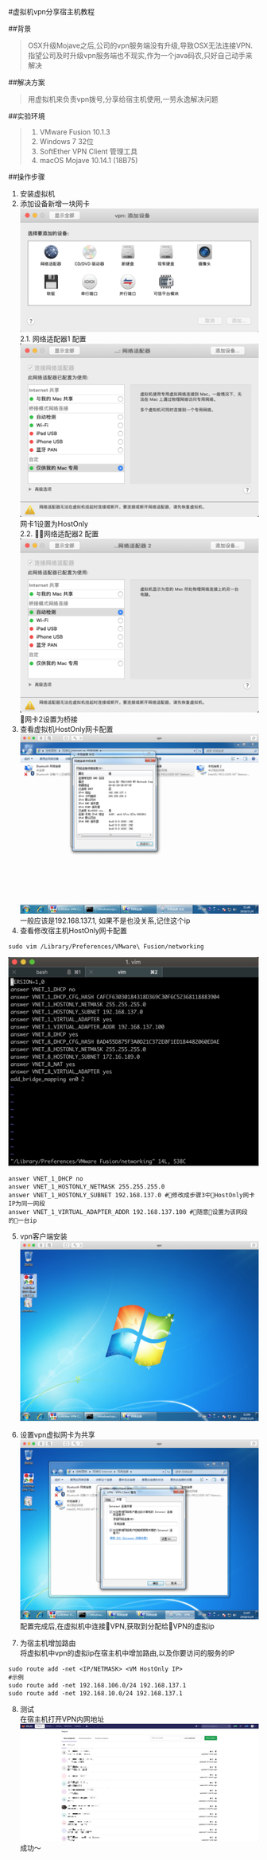 #虚拟机vpn分享宿主机教程  

##背景
>OSX升级Mojave之后,公司的vpn服务端没有升级,导致OSX无法连接VPN.
>指望公司及时升级vpn服务端也不现实,作为一个java码农,只好自己动手来解决  

##解决方案
>用虚拟机来负责vpn拨号,分享给宿主机使用,一劳永逸解决问题  

##实验环境
> 1. VMware Fusion 10.1.3  
> 2. Windows 7 32位  
> 3. SoftEther VPN Client 管理工具  
> 4. macOS Mojave 10.14.1 (18B75)  

##操作步骤
1. 安装虚拟机  
2. 添加设备新增一块网卡  
![新增网卡](./resources/addNet.png)
2.1. 网络适配器1 配置  
![网卡1配置](./resources/net1.png)
网卡1设置为HostOnly  
2.2. 网络适配器2 配置  
![网卡2配置](./resources/net2.png)
网卡2设置为桥接  
3. 查看虚拟机HostOnly网卡配置  
![网卡2配置](./resources/vmNetWorkConfig.png)  
一般应该是192.168.137.1, 如果不是也没关系,记住这个ip  
4. 查看修改宿主机HostOnly网卡配置  
```shell
sudo vim /Library/Preferences/VMware\ Fusion/networking
```  
![主机HostOnly网卡配置](./resources/hostNetConfig.png)  
 ```shell
 answer VNET_1_DHCP no
 answer VNET_1_HOSTONLY_NETMASK 255.255.255.0
 answer VNET_1_HOSTONLY_SUBNET 192.168.137.0 #修改成步骤3中HostOnly网卡IP为同一网段
 answer VNET_1_VIRTUAL_ADAPTER_ADDR 192.168.137.100 #随意设置为该网段的一台ip
 ```

 5. vpn客户端安装
 ![VPN安装](./resources/vmvpn.png)

 6. 设置vpn虚拟网卡为共享  
 ![VPN配置](./resources/vmvpnConfig.png)  
 配置完成后,在虚拟机中连接VPN,获取到分配给VPN的虚拟ip  
 7. 为宿主机增加路由  
 将虚拟机中vpn的虚拟ip在宿主机中增加路由,以及你要访问的服务的IP
 ```shell
 sudo route add -net <IP/NETMASK> <VM HostOnly IP>
 #示例
 sudo route add -net 192.168.106.0/24 192.168.137.1
 sudo route add -net 192.168.10.0/24 192.168.137.1
 ```
 8. 测试  
 在宿主机打开VPN内网地址
 ![VPN配置](./resources/result.png)
 成功～
